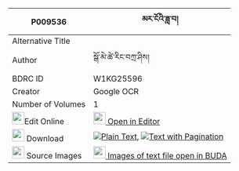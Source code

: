|P009536|མར་ངོའི་ཟླ་བ། 
| --- | --- 
|Alternative Title |
|Author| སྒོ་མེ་ཚེ་རིང་བཀྲ་ཤིས།
|BDRC ID | W1KG25596
|Creator | Google OCR
|Number of Volumes| 1
|<img width="25" src="https://img.icons8.com/color/25/000000/edit-property.png">Edit Online| [<img width="25" src="https://avatars.githubusercontent.com/u/45091458?s=200&v=4"> Open in Editor](http://editor.openpecha.org/P009536)
|<img width="25" src="https://img.icons8.com/fluent/48/000000/download-2.png"/>  Download | [![](https://img.icons8.com/color/20/000000/txt.png)Plain Text](https://github.com/Openpecha/P009536/releases/download/v2/marngo_i_dawa_plain_P009536.zip), [![](https://img.icons8.com/color/20/000000/txt.png)Text with Pagination](https://github.com/Openpecha/P009536/releases/download/v2/marngo_i_dawa_pages_P009536.zip)
|<img width="25" src="https://img.icons8.com/plasticine/100/000000/pictures-folder.png"/>  Source Images | [<img width="25" src="https://library.bdrc.io/icons/BUDA-small.svg"> Images of text file open in BUDA](https://library.bdrc.io/show/bdr:W1KG25596)